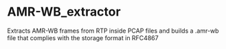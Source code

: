 # AMR-WB_extractor
Extracts AMR-WB frames from RTP inside PCAP files and builds a .amr-wb file that complies with the storage format in RFC4867
